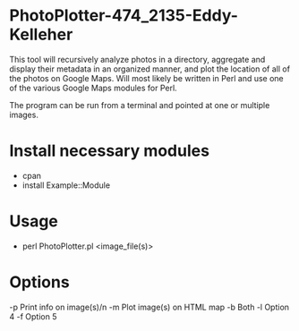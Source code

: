 PhotoPlotter-474_2135-Eddy-Kelleher
===================================

This tool will recursively analyze photos in a directory, aggregate and display their metadata in an organized manner, and plot the location of all of the photos on Google Maps. Will most likely be written in Perl and use one of the various Google Maps modules for Perl.

The program can be run from a terminal and pointed at one or multiple images.

Install necessary modules
===================================

- cpan
- install Example::Module


Usage
==================================

- perl PhotoPlotter.pl <options> <image_file(s)>


Options
==================================

-p  Print info on image(s)/n
-m  Plot image(s) on HTML map
-b  Both
-l  Option 4
-f  Option 5
